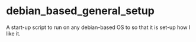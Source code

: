# debian_based_general_setup
A start-up script to run on any debian-based OS to so that it is set-up how I like it.
